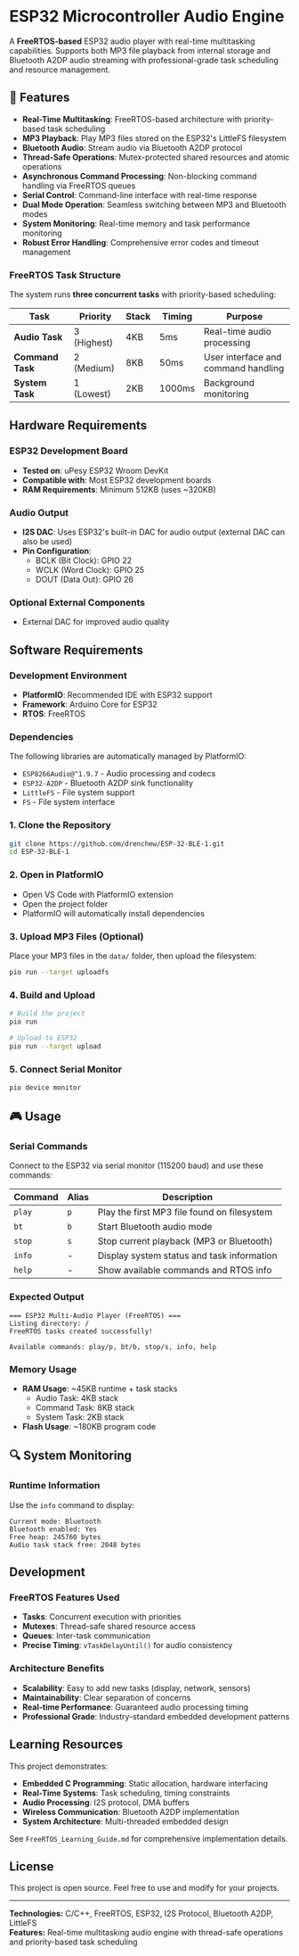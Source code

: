 # ESP32 Microcontroller Audio Engine

A **FreeRTOS-based** ESP32 audio player with real-time multitasking capabilities. Supports both MP3 file playback from internal storage and Bluetooth A2DP audio streaming with professional-grade task scheduling and resource management.

## 🎵 Features

- **Real-Time Multitasking**: FreeRTOS-based architecture with priority-based task scheduling
- **MP3 Playback**: Play MP3 files stored on the ESP32's LittleFS filesystem  
- **Bluetooth Audio**: Stream audio via Bluetooth A2DP protocol
- **Thread-Safe Operations**: Mutex-protected shared resources and atomic operations
- **Asynchronous Command Processing**: Non-blocking command handling via FreeRTOS queues
- **Serial Control**: Command-line interface with real-time response
- **Dual Mode Operation**: Seamless switching between MP3 and Bluetooth modes
- **System Monitoring**: Real-time memory and task performance monitoring
- **Robust Error Handling**: Comprehensive error codes and timeout management



### FreeRTOS Task Structure
The system runs **three concurrent tasks** with priority-based scheduling:

| Task | Priority | Stack | Timing | Purpose |
|------|----------|-------|---------|---------|
| **Audio Task** | 3 (Highest) | 4KB | 5ms | Real-time audio processing |
| **Command Task** | 2 (Medium) | 8KB | 50ms | User interface and command handling |
| **System Task** | 1 (Lowest) | 2KB | 1000ms | Background monitoring |



##  Hardware Requirements

### ESP32 Development Board
- **Tested on**: uPesy ESP32 Wroom DevKit
- **Compatible with**: Most ESP32 development boards
- **RAM Requirements**: Minimum 512KB (uses ~320KB)

### Audio Output
- **I2S DAC**: Uses ESP32's built-in DAC for audio output
    (external DAC can also be used)
- **Pin Configuration**:
  - BCLK (Bit Clock): GPIO 22
  - WCLK (Word Clock): GPIO 25  
  - DOUT (Data Out): GPIO 26

### Optional External Components
- External DAC for improved audio quality

## Software Requirements

### Development Environment
- **PlatformIO**: Recommended IDE with ESP32 support
- **Framework**: Arduino Core for ESP32
- **RTOS**: FreeRTOS

### Dependencies
The following libraries are automatically managed by PlatformIO:
- `ESP8266Audio@^1.9.7` - Audio processing and codecs
- `ESP32-A2DP` - Bluetooth A2DP sink functionality
- `LittleFS` - File system support
- `FS` - File system interface


### 1. Clone the Repository
```bash
git clone https://github.com/drenchew/ESP-32-BLE-1.git
cd ESP-32-BLE-1
```

### 2. Open in PlatformIO
- Open VS Code with PlatformIO extension
- Open the project folder
- PlatformIO will automatically install dependencies

### 3. Upload MP3 Files (Optional)
Place your MP3 files in the `data/` folder, then upload the filesystem:
```bash
pio run --target uploadfs
```

### 4. Build and Upload
```bash
# Build the project
pio run

# Upload to ESP32
pio run --target upload
```

### 5. Connect Serial Monitor
```bash
pio device monitor
```

## 🎮 Usage

### Serial Commands
Connect to the ESP32 via serial monitor (115200 baud) and use these commands:

| Command | Alias | Description |
|---------|-------|-------------|
| `play` | `p` | Play the first MP3 file found on filesystem |
| `bt` | `b` | Start Bluetooth audio mode |
| `stop` | `s` | Stop current playback (MP3 or Bluetooth) |
| `info` | - | Display system status and task information |
| `help` | - | Show available commands and RTOS info |

### Expected Output
```
=== ESP32 Multi-Audio Player (FreeRTOS) ===
Listing directory: /
FreeRTOS tasks created successfully!

Available commands: play/p, bt/b, stop/s, info, help
```


### Memory Usage
- **RAM Usage**: ~45KB runtime + task stacks
  - Audio Task: 4KB stack
  - Command Task: 8KB stack  
  - System Task: 2KB stack
- **Flash Usage**: ~180KB program code


## 🔍 System Monitoring

### Runtime Information
Use the `info` command to display:
```
Current mode: Bluetooth
Bluetooth enabled: Yes
Free heap: 245760 bytes
Audio task stack free: 2048 bytes
```


##  Development

### FreeRTOS Features Used
- **Tasks**: Concurrent execution with priorities
- **Mutexes**: Thread-safe shared resource access
- **Queues**: Inter-task communication
- **Precise Timing**: `vTaskDelayUntil()` for audio consistency

### Architecture Benefits
- **Scalability**: Easy to add new tasks (display, network, sensors)
- **Maintainability**: Clear separation of concerns
- **Real-time Performance**: Guaranteed audio processing timing
- **Professional Grade**: Industry-standard embedded development patterns

##  Learning Resources

This project demonstrates:
- **Embedded C Programming**: Static allocation, hardware interfacing
- **Real-Time Systems**: Task scheduling, timing constraints
- **Audio Processing**: I2S protocol, DMA buffers
- **Wireless Communication**: Bluetooth A2DP implementation
- **System Architecture**: Multi-threaded embedded design

See `FreeRTOS_Learning_Guide.md` for comprehensive implementation details.

##  License
This project is open source. Feel free to use and modify for your projects.

---

**Technologies:** C/C++, FreeRTOS, ESP32, I2S Protocol, Bluetooth A2DP, LittleFS  
**Features:** Real-time multitasking audio engine with thread-safe operations and priority-based task scheduling